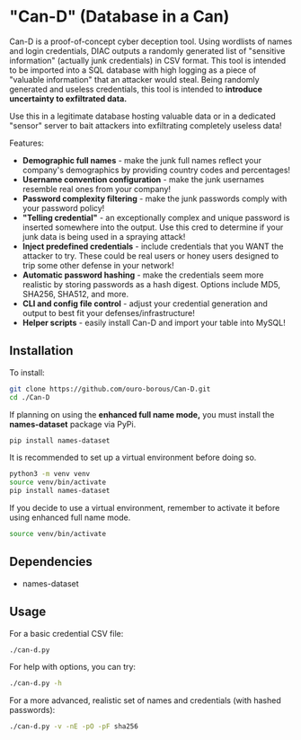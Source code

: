 # **"Can-D" (Database in a Can)**

Can-D is a proof-of-concept cyber deception tool. Using wordlists of names and login credentials, DIAC outputs a randomly generated list of "sensitive information" (actually junk credentials) in CSV format. This tool is intended to be imported into a SQL database with high logging as a piece of "valuable information" that an attacker would steal. Being randomly generated and useless credentials, this tool is intended to **introduce uncertainty to exfiltrated data.** 

Use this in a legitimate database hosting valuable data or in a dedicated "sensor" server to bait attackers into exfiltrating completely useless data!

Features:
- **Demographic full names** - make the junk full names reflect your company's demographics by providing country codes and percentages!
- **Username convention configuration** - make the junk usernames resemble real ones from your company!
- **Password complexity filtering** - make the junk passwords comply with your password policy!
- **"Telling credential"** - an exceptionally complex and unique password is inserted somewhere into the output. Use this cred to determine if your junk data is being used in a spraying attack!
- **Inject predefined credentials** - include credentials that you WANT the attacker to try. These could be real users or honey users designed to trip some other defense in your network!
- **Automatic password hashing** - make the credentials seem more realistic by storing passwords as a hash digest. Options include MD5, SHA256, SHA512, and more.
- **CLI and config file control** - adjust your credential generation and output to best fit your defenses/infrastructure!
- **Helper scripts** - easily install Can-D and import your table into MySQL!

## Installation
To install: 
```bash
git clone https://github.com/ouro-borous/Can-D.git
cd ./Can-D
```
If planning on using the **enhanced full name mode,**  you must install the **names-dataset** package via PyPi.
```bash
pip install names-dataset
```
It is recommended to set up a virtual environment before doing so.
```bash
python3 -m venv venv
source venv/bin/activate
pip install names-dataset
```
If you decide to use a virtual environment, remember to activate it before using enhanced full name mode.
```bash
source venv/bin/activate
```
## Dependencies
- names-dataset
## Usage
For a basic credential CSV file:
```bash
./can-d.py
```
For help with options, you can try: 
```bash
./can-d.py -h
```
For a more advanced, realistic set of names and credentials (with hashed passwords):
```bash
./can-d.py -v -nE -pO -pF sha256
```
